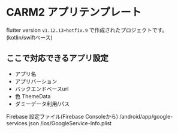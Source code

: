# CARM2 アプリテンプレート

flutter version `v1.12.13+hotfix.9` で作成されたプロジェクトです。
(kotlin/swiftベース)

## ここで対応できるアプリ設定

- アプリ名
- アプリバーション
- バックエンドベースurl
- 色 ThemeData
- ダミーデータ利用/パス

Firebase 設定ファイル(Firebase Consoleから)
/android/app/google-services.json
/ios/GoogleService-Info.plist
